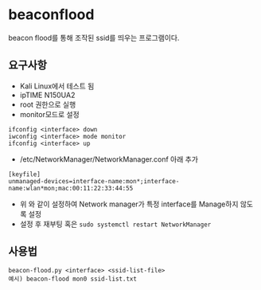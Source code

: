# beaconflood
beacon flood를 통해 조작된 ssid를 띄우는 프로그램이다.

## 요구사항
- Kali Linux에서 테스트 됨
- ipTIME N150UA2
- root 권한으로 실행
- monitor모드로 설정
```
ifconfig <interface> down
iwconfig <interface> mode monitor
ifconfig <interface> up
```
- /etc/NetworkManager/NetworkManager.conf 아래 추가
```
[keyfile]
unmanaged-devices=interface-name:mon*;interface-name:wlan*mon;mac:00:11:22:33:44:55
```
- 위 와 같이 설정하여 Network manager가 특정 interface를 Manage하지 않도록 설정
- 설정 후 재부팅 혹은 ```sudo systemctl restart NetworkManager```

## 사용법
```
beacon-flood.py <interface> <ssid-list-file>
예시) beacon-flood mon0 ssid-list.txt
```
